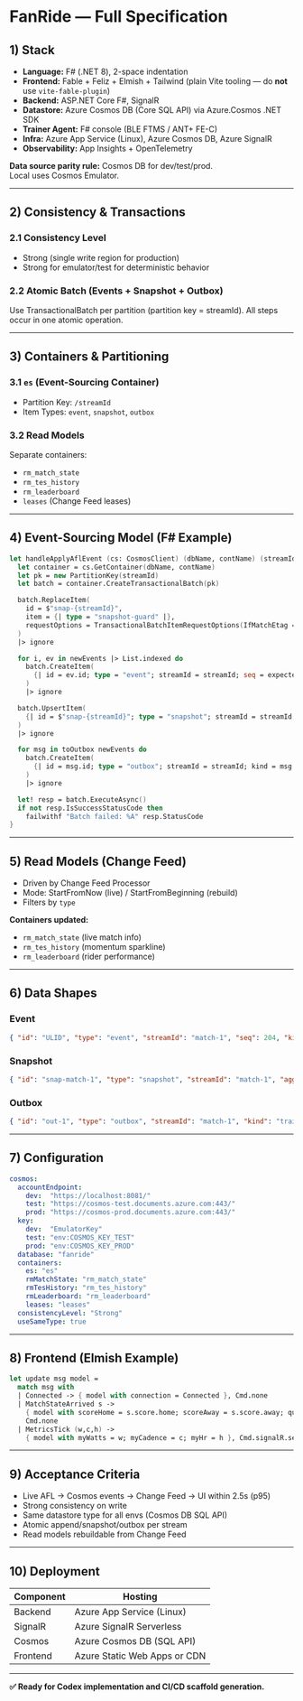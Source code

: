 # FanRide — Full Specification

## 1) Stack
- **Language:** F# (.NET 8), 2-space indentation
- **Frontend:** Fable + Feliz + Elmish + Tailwind (plain Vite tooling — do **not** use `vite-fable-plugin`)
- **Backend:** ASP.NET Core F#, SignalR
- **Datastore:** Azure Cosmos DB (Core SQL API) via Azure.Cosmos .NET SDK
- **Trainer Agent:** F# console (BLE FTMS / ANT+ FE-C)
- **Infra:** Azure App Service (Linux), Azure Cosmos DB, Azure SignalR
- **Observability:** App Insights + OpenTelemetry

**Data source parity rule:** Cosmos DB for dev/test/prod.  
Local uses Cosmos Emulator.

---

## 2) Consistency & Transactions

### 2.1 Consistency Level
- Strong (single write region for production)
- Strong for emulator/test for deterministic behavior

### 2.2 Atomic Batch (Events + Snapshot + Outbox)
Use TransactionalBatch per partition (partition key = streamId).
All steps occur in one atomic operation.

---

## 3) Containers & Partitioning

### 3.1 `es` (Event-Sourcing Container)
- Partition Key: `/streamId`
- Item Types: `event`, `snapshot`, `outbox`

### 3.2 Read Models
Separate containers:
- `rm_match_state`
- `rm_tes_history`
- `rm_leaderboard`
- `leases` (Change Feed leases)

---

## 4) Event-Sourcing Model (F# Example)

```fsharp
let handleApplyAflEvent (cs: CosmosClient) (dbName, contName) (streamId, expectedEtag, expectedVersion, newEvents, newSnapshot) = task {
  let container = cs.GetContainer(dbName, contName)
  let pk = new PartitionKey(streamId)
  let batch = container.CreateTransactionalBatch(pk)

  batch.ReplaceItem(
    id = $"snap-{streamId}",
    item = {| type = "snapshot-guard" |},
    requestOptions = TransactionalBatchItemRequestOptions(IfMatchEtag = expectedEtag)
  )
  |> ignore

  for i, ev in newEvents |> List.indexed do
    batch.CreateItem(
      {| id = ev.id; type = "event"; streamId = streamId; seq = expectedVersion + i + 1; kind = ev.kind; data = ev.data; ts = System.DateTime.UtcNow |}
    )
    |> ignore

  batch.UpsertItem(
    {| id = $"snap-{streamId}"; type = "snapshot"; streamId = streamId; aggVersion = expectedVersion + List.length newEvents; state = newSnapshot |}
  )
  |> ignore

  for msg in toOutbox newEvents do
    batch.CreateItem(
      {| id = msg.id; type = "outbox"; streamId = streamId; kind = msg.kind; payload = msg.payload; ts = System.DateTime.UtcNow |}
    )
    |> ignore

  let! resp = batch.ExecuteAsync()
  if not resp.IsSuccessStatusCode then
    failwithf "Batch failed: %A" resp.StatusCode
}
```

---

## 5) Read Models (Change Feed)

- Driven by Change Feed Processor
- Mode: StartFromNow (live) / StartFromBeginning (rebuild)
- Filters by `type`

**Containers updated:**
- `rm_match_state` (live match info)
- `rm_tes_history` (momentum sparkline)
- `rm_leaderboard` (rider performance)

---

## 6) Data Shapes

### Event
```json
{ "id": "ULID", "type": "event", "streamId": "match-1", "seq": 204, "kind": "AflEventApplied", "data": {}, "ts": "2025-10-06T01:23:45Z" }
```

### Snapshot
```json
{ "id": "snap-match-1", "type": "snapshot", "streamId": "match-1", "aggVersion": 204, "state": {}, "_etag": "etag" }
```

### Outbox
```json
{ "id": "out-1", "type": "outbox", "streamId": "match-1", "kind": "trainerEffect", "payload": {}, "ts": "2025-10-06T01:23:45Z" }
```

---

## 7) Configuration

```yaml
cosmos:
  accountEndpoint:
    dev:  "https://localhost:8081/"
    test: "https://cosmos-test.documents.azure.com:443/"
    prod: "https://cosmos-prod.documents.azure.com:443/"
  key:
    dev:  "EmulatorKey"
    test: "env:COSMOS_KEY_TEST"
    prod: "env:COSMOS_KEY_PROD"
  database: "fanride"
  containers:
    es: "es"
    rmMatchState: "rm_match_state"
    rmTesHistory: "rm_tes_history"
    rmLeaderboard: "rm_leaderboard"
    leases: "leases"
  consistencyLevel: "Strong"
  useSameType: true
```

---

## 8) Frontend (Elmish Example)

```fsharp
let update msg model =
  match msg with
  | Connected -> { model with connection = Connected }, Cmd.none
  | MatchStateArrived s ->
    { model with scoreHome = s.score.home; scoreAway = s.score.away; quarter = s.quarter; clock = s.clock },
    Cmd.none
  | MetricsTick (w,c,h) ->
    { model with myWatts = w; myCadence = c; myHr = h }, Cmd.signalR.sendMetrics w c h
```

---

## 9) Acceptance Criteria

- Live AFL → Cosmos events → Change Feed → UI within 2.5s (p95)
- Strong consistency on write
- Same datastore type for all envs (Cosmos DB SQL API)
- Atomic append/snapshot/outbox per stream
- Read models rebuildable from Change Feed

---

## 10) Deployment

| Component | Hosting |
|------------|----------|
| Backend | Azure App Service (Linux) |
| SignalR | Azure SignalR Serverless |
| Cosmos | Azure Cosmos DB (SQL API) |
| Frontend | Azure Static Web Apps or CDN |

---

**✅ Ready for Codex implementation and CI/CD scaffold generation.**
